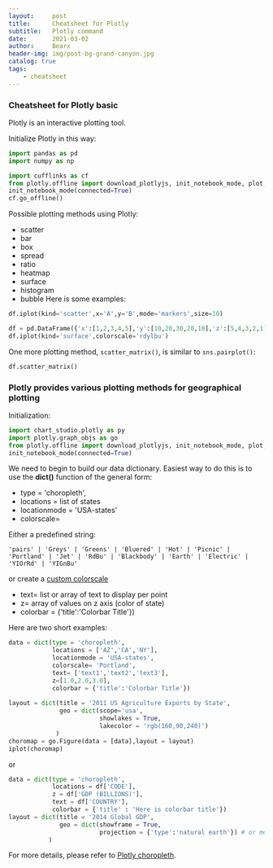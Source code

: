 ```yaml
---
layout:     post
title:      Cheatsheet for Plotly
subtitle:   Plotly command
date:       2021-03-02
author:     Bearx
header-img: img/post-bg-grand-canyon.jpg
catalog: true
tags:
    - cheatsheet
---
```


### Cheatsheet for Plotly basic

Plotly is an interactive plotting tool.

Initialize Plotly in this way:
```python
import pandas as pd
import numpy as np

import cufflinks as cf
from plotly.offline import download_plotlyjs, init_notebook_mode, plot, iplot
init_notebook_mode(connected=True)
cf.go_offline()
```

Possible plotting methods using Plotly:
* scatter
* bar
* box
* spread
* ratio
* heatmap
* surface
* histogram
* bubble
Here is some examples:
```python
df.iplot(kind='scatter',x='A',y='B',mode='markers',size=10)

df = pd.DataFrame({'x':[1,2,3,4,5],'y':[10,20,30,20,10],'z':[5,4,3,2,1]})
df.iplot(kind='surface',colorscale='rdylbu')
```

One more plotting method, `scatter_matrix()`, is similar to `sns.pairplot()`:
```python
df.scatter_matrix()
```

### Plotly provides various plotting methods for geographical plotting
Initialization:
```python
import chart_studio.plotly as py
import plotly.graph_objs as go 
from plotly.offline import download_plotlyjs, init_notebook_mode, plot, iplot
init_notebook_mode(connected=True) 
```

We need to begin to build our data dictionary. Easiest way to do this is to use the **dict()** function of the general form:

* type = 'choropleth',
* locations = list of states
* locationmode = 'USA-states'
* colorscale= 

Either a predefined string:

    'pairs' | 'Greys' | 'Greens' | 'Bluered' | 'Hot' | 'Picnic' | 'Portland' | 'Jet' | 'RdBu' | 'Blackbody' | 'Earth' | 'Electric' | 'YIOrRd' | 'YIGnBu'

or create a [custom colorscale](https://plot.ly/python/heatmap-and-contour-colorscales/)

* text= list or array of text to display per point
* z= array of values on z axis (color of state)
* colorbar = {'title':'Colorbar Title'})

Here are two short examples:
```python
data = dict(type = 'choropleth',
            locations = ['AZ','CA','NY'],
            locationmode = 'USA-states',
            colorscale= 'Portland',
            text= ['text1','text2','text3'],
            z=[1.0,2.0,3.0],
            colorbar = {'title':'Colorbar Title'})
            
layout = dict(title = '2011 US Agriculture Exports by State',
              geo = dict(scope='usa',
                         showlakes = True,
                         lakecolor = 'rgb(160,90,240)')
             )
choromap = go.Figure(data = [data],layout = layout)
iplot(choromap)
```
or
```python
data = dict(type = 'choropleth',
            locations = df['CODE'],
            z = df['GDP (BILLIONS)'],
            text = df['COUNTRY'],
            colorbar = {'title' : 'Here is colorbar title'})
layout = dict(title = '2014 Global GDP',
              geo = dict(showframe = True,
                         projection = {'type':'natural earth'}) # or mercator
           )
```

For more details, please refer to [Plotly choropleth](https://plotly.com/python/reference/#choropleth).
